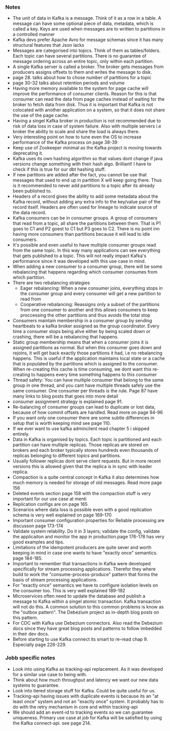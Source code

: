 ### Notes
+ The unit of data in Kafka is a message. Think of it as a row in a table. A message can have some optional piece of data, metadata, which is called a key. Keys are used when messages are to written to partitions in a controlled manner
+ Kafka devs prefer Apache Avro for message schemas since it has many structural features that Json lacks
+ Messages are categorised into topics. Think of them as tables/folders. Each topic can have several partitions. There is no guarantee of message ordering across an entire topic, only within each partition.
+ A single Kafka server is called a broker. The broker gets messages from producers assigns offsets to them and writes the message to disk.
+ page 28. talks about how to chose number of partitions for a topic
+ page 30-32 talks about retention periods and volume
+ Having more memory available to the system for page cache will improve the performance of consumer clients. Reason for this is that consumer can read the data from page caches instead of waiting for the broker to fetch data from disk. Thus it is important that Kafka is not colocated with another application on a system, so that it does not share the use of the page cache.
+ Having a singel Kafka broker in production is not recommended due to risk of data loss in case of system failure. Also with multiple servers i.e broker the ability to scale and share the load is always there.
+ Very interesting point on how to tune even the OS to increase performance of the Kafka process on page 38-39
+ Keep use of Zookeeper minimal as the Kafka project is moving towards deprecating it.
+ Kafka uses its own hashing algorithm so that values dont change if java versions change something with their hash algo. Brilliant! I have to check if this is true for our dbt hashing stuff.
+ If new partitons are added after the fact, you cannot be use that messages that used to end up in partition X will keep going there. Thus is it recommended to never add partitions to a topic after its already been published to. 
+ Headers of a record gives the ability to add some metadata about the Kafka record, without adding any extra info to the key/value pair of the record itself. Headers are often used for lineage to indicate source of the data record. 
+ Kafka consumers can be in consumer groups. A group of consumers that read from a topic, all share the partitions between them. That is P1 goes to C1 and P2 goest to C1 but P3 goes to C2. There is no point inn having more consumers than partitions because it will lead to idle consumers.
+ It's possible and even useful to have multiple consumer groups read from the same topic. In this way many applications can see everything that gets published to a topic. This will not really impact Kafka's performance since it was developed with this use case in mind.
+ When adding a new consumer to a consumer group, there will be some rebalancing that happens regarding which consumer consumes from which partition.
+ There are two rebalancing strategies
	+ Eager rebalancing: When a new consumer joins, everything stops in the consumer group and every consumer will get a new partition to read from
	+ Cooperative rebalancing: Reassigns only a subset of the partitions from one consumer to another and this allows consumers to keep proccessing the other partitions and thus avoids the total stop
+ Consumers maintain membership in a consumer group by sending heartbeats to a kafka broker assigned as the group coordinator. Every time a consumer stops being alive either by being scaled down or crashing, there will be a rebalancing that happens. 
+ Static group membership means that when a consumer joins it is assigned partitions as normal. But when this consumer goes down and rejoins, it will get back exactly those partitions it had, i.e no rebalancing happens. This is useful if the application maintains local state or a cache that is populated by the partitions which is assigned to the consumer. When re-creating this cache is time consuming, we dont want this re-creating to happens every time something happens to this consumer
+ Thread safety: You can have multiple consumer that belong to the same group in one thread, and you cant have multiple threads safely use the same consumer. One consumer per threads is the rule. Page 87 have many links to blog posts that goes into more detail
+ consumer assignment strategy is explained page 91.
+ Re-balancing of consumer groups can lead to duplicate or lost data, because of how commit offsets are handled. Read more on page 94-96
+ If you want only one consumer there are some subtle differences in setup that is worth keeping mind see page 110.
+ If we ever want to use kafka adminclient read chapter 5 i skipped entirely.
+ Data in Kafka is organised by topics. Each topic is partitioned and each partition can have multiple replicas. Those replicas are stored on brokers and each broker typically stores hundreds even thousands of replicas belonging to different topics and partitions.
+ Usually follower replicas dont serve client requests. But in more recent versions this is allowed given that the replica is in sync with leader replica. 
+ Compaction is a quite central concept in Kafka it also determines how much memory is needed for storage of old messages. Read more page 156
+ Deleted events section page 158 with the compaction stuff is very important for our use case at menti
+ Replication configs are on page 165
+ Scenarios where data loss is possible even with a good replication schema is very well explained on page 169-170
+ Important consumer configuration properties for Reliable processing are discusson page 173-174
+ Validate system relability. Do it in 3 layers; validate the config, validate the applicaiton and monitor the app in production.page 176-178 has very good examples and tips.
+ Limitations of the idempotent producers are quite sever and worth keeping in mind in case one wants to have "exactly once" semantics. page 184-185.
+ Important to remember that transactions in Kafka were developed specifically for stream processing applications. Therefor they where build to work the "consume-process-produce" pattern that forms the basis of stream processing applications. 
+ For "exactly once" semantics we have to configure isolation levels on the consumer too. This is very well explained 189-192
+ Microservices often need to update the database and publish a message to Kafka within a singel atomic transaction. Kafka transaction will not do this. A common solution to this common problems is know as the "outbox pattern". The Debezium project as in-depth blog posts on this pattern.
+ For CDC with Kafka use Debezium connectors. Also read the Debezium docs since they have great blog posts and patterns to follow imbedded in their dev docs. 
+ Before starting to use Kafka connect its smart to re-read chap 9. Especially page 226-229.

### Jobb specific notes
+ Look into using Kafka as tracking-api replacement. As it was developed for a similar use case to being with.
+ Think about how much throughput and latency we want our new data systems to guarantee.
+ Look into tiered storage stuff for Kafka. Could be quite useful for us.
+ Tracking-api having issues with duplicate events is because its an "at least once" system and not an "exactly once" system. It probably has to do with the retry mechanism in core and within tracking-api
+ We should add an event-id to tracking events so we can guarantee uniqueness. Primary use case at job for Kafka will be satisfied by using the Kafka connect-api. see page 214.